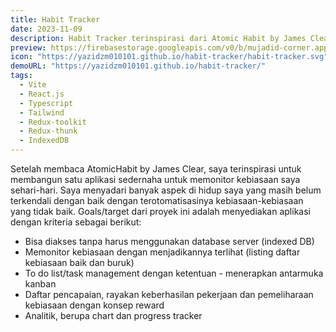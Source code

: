 ```yaml
---
title: Habit Tracker
date: 2023-11-09
description: Habit Tracker terinspirasi dari Atomic Habit by James Clear, dibangun menggunakan Reactjs, Typescript, Tailwind, Redux-toolkit, Redux-thunk
preview: https://firebasestorage.googleapis.com/v0/b/mujadid-corner.appspot.com/o/project_images%2FScreenshot_20231109_112332.png?alt=media
icon: "https://yazidzm010101.github.io/habit-tracker/habit-tracker.svg"
demoURL: "https://yazidzm010101.github.io/habit-tracker/"
tags:
  - Vite
  - React.js
  - Typescript
  - Tailwind
  - Redux-toolkit
  - Redux-thunk
  - IndexedDB
---
```


Setelah membaca AtomicHabit by James Clear, saya terinspirasi untuk membangun satu aplikasi sedernaha untuk memonitor kebiasaan saya sehari-hari. Saya menyadari banyak aspek di hidup saya yang masih belum terkendali dengan baik dengan terotomatisasinya kebiasaan-kebiasaan yang tidak baik. Goals/target dari proyek ini adalah menyediakan aplikasi dengan kriteria sebagai berikut:

- Bisa diakses tanpa harus menggunakan database server (indexed DB)
- Memonitor kebiasaan dengan menjadikannya terlihat (listing daftar kebiasaan baik dan buruk)
- To do list/task management dengan ketentuan - menerapkan antarmuka kanban
- Daftar pencapaian, rayakan keberhasilan pekerjaan dan pemeliharaan kebiasaan dengan konsep reward
- Analitik, berupa chart dan progress tracker
